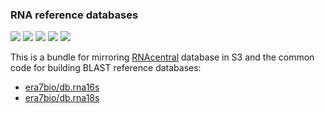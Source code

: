 ### RNA reference databases

[![](https://travis-ci.org/era7bio/db.rnacentral.svg?branch=master)](https://travis-ci.org/era7bio/db.rnacentral)
[![](https://img.shields.io/codacy/???.svg)](https://www.codacy.com/app/era7bio/db.rnacentral)
[![](http://github-release-version.herokuapp.com/github/era7bio/db.rnacentral/release.svg)](https://github.com/era7bio/db.rnacentral/releases/latest)
[![](https://img.shields.io/badge/license-AGPLv3-blue.svg)](https://tldrlegal.com/license/gnu-affero-general-public-license-v3-%28agpl-3.0%29)
[![](https://img.shields.io/badge/contact-gitter_chat-dd1054.svg)](https://gitter.im/era7bio/db.rnacentral)

This is a bundle for mirroring [RNAcentral](http://rnacentral.org/) database in S3 and the common code for building BLAST reference databases:

- [era7bio/db.rna16s](https://github.com/era7bio/db.rna16s)
- [era7bio/db.rna18s](https://github.com/era7bio/db.rna18s)
